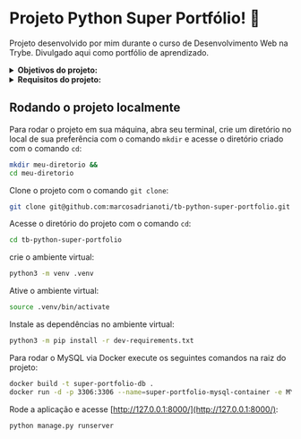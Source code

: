 # Projeto Python Super Portfólio! :superhero:
Projeto desenvolvido por mim durante o curso de Desenvolvimento Web na Trybe. Divulgado aqui como portfólio de aprendizado.

<details>
<summary><strong>Objetivos do projeto:</strong></summary>
 
  * Desenvolver uma API para gerenciamento de dados de perfil e projetos em um super portfólio.
  * Verificar se sou capaz de:
    * Utilizar o Django REST Framework para criar endpoints com entidades aninhadas.
    * Utilizar o módulo Simple JWT para implementar autenticação no Django REST Framework.
</details>
<details>
<summary><strong> Requisitos do projeto:</strong></summary>

  * Implementar a autenticação com simple JWT.
  * Criar um C.R.U.D para `Profile`.
  * Criar um C.R.U.D para `Project`.
  * Customizar as ViewSets para `Profile`.
  * Criar um C.R.U.D inline para `Certificate` e `CertifyingInstitution`.
  * Exibir uma página de perfil completa.
</details>
  
## Rodando o projeto localmente

Para rodar o projeto em sua máquina, abra seu terminal, crie um diretório no local de sua preferência com o comando `mkdir` e acesse o diretório criado com o comando `cd`:

```bash
mkdir meu-diretorio &&
cd meu-diretorio
```

Clone o projeto com o comando `git clone`:

```bash
git clone git@github.com:marcosadrianoti/tb-python-super-portfolio.git
```

Acesse o diretório do projeto com o comando `cd`:

```bash
cd tb-python-super-portfolio
```

crie o ambiente virtual:
```bash
python3 -m venv .venv
```

Ative o ambiente virtual:
```bash
source .venv/bin/activate
```

Instale as dependências no ambiente virtual:
```bash
python3 -m pip install -r dev-requirements.txt
```

Para rodar o MySQL via Docker execute os seguintes comandos na raiz do projeto:
```bash
docker build -t super-portfolio-db .
docker run -d -p 3306:3306 --name=super-portfolio-mysql-container -e MYSQL_ROOT_PASSWORD=password -e MYSQL_DATABASE=super_portfolio_database super-portfolio-db
```

Rode a aplicação e acesse [http://127.0.0.1:8000/](http://127.0.0.1:8000/):
```bash
python manage.py runserver
```
